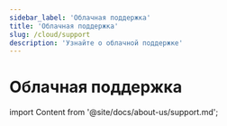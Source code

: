 ```yaml
---
sidebar_label: 'Облачная поддержка'
title: 'Облачная поддержка'
slug: /cloud/support
description: 'Узнайте о облачной поддержке'
---
```



# Облачная поддержка

import Content from '@site/docs/about-us/support.md';

<Content />
